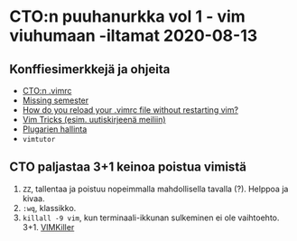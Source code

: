 # CTO:n puuhanurkka vol 1 - vim viuhumaan -iltamat 2020-08-13

## Konffiesimerkkejä ja ohjeita
* [CTO:n .vimrc](https://github.com/samporapeli/dotfiles/blob/master/.vimrc)
* [Missing semester](https://missing.csail.mit.edu/2020/editors/)
* [How do you reload your .vimrc file without restarting vim?](https://superuser.com/questions/132029/how-do-you-reload-your-vimrc-file-without-restarting-vim)
* [Vim Tricks (esim. uutiskirjeenä meiliin)](https://vimtricks.com/)
* [Plugarien hallinta](https://medium.com/@paulodiovani/installing-vim-8-plugins-with-the-native-pack-system-39b71c351fea)
* ```vimtutor```

## CTO paljastaa 3+1 keinoa poistua vimistä
1. ```ZZ```, tallentaa ja poistuu nopeimmalla mahdollisella tavalla (?). Helppoa ja kivaa.
2. ```:wq```, klassikko.
3. ```killall -9 vim```, kun terminaali-ikkunan sulkeminen ei ole vaihtoehto.
3+1. [VIMKiller](https://github.com/caseykneale/VIMKiller) 
